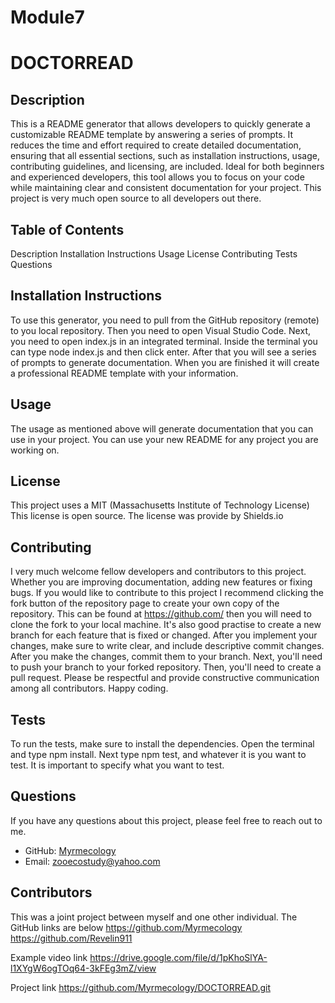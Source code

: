 # Module7
# DOCTORREAD

## Description 
This is a README generator that allows developers to quickly generate a customizable README template by answering a series of prompts. It reduces the time and effort required to create detailed documentation, ensuring that all essential sections, such as installation instructions, usage, contributing guidelines, and licensing, are included. Ideal for both beginners and experienced developers, this tool allows you to focus on your code while maintaining clear and consistent documentation for your project. This project is very much open source to all developers out there. 

## Table of Contents
Description
Installation Instructions
Usage
License
Contributing
Tests
Questions

## Installation Instructions
To use this generator, you need to pull from the GitHub repository (remote) to you local repository. Then you need to open Visual Studio Code. Next, you need to open index.js in an integrated terminal. Inside the terminal you can type node index.js and then click enter. After that you will see a series of prompts to generate documentation. When you are finished it will create a professional README template with your information. 

## Usage
The usage as mentioned above will generate documentation that you can use in your project. You can use your new README for any project you are working on.

## License
This project uses a MIT (Massachusetts Institute of Technology License) This license is open source. The license was provide by Shields.io

## Contributing
I very much welcome fellow developers and contributors to this project. Whether you are improving documentation, adding new features or fixing bugs. If you would like to contribute to this project I recommend clicking the fork button of the repository page to create your own copy of the repository. This can be found at https://github.com/ then you will need to clone the fork to your local machine. It's also good practise to create a new branch for each feature that is fixed or changed. After you implement your changes, make sure to write clear, and include descriptive commit changes. After you make the changes, commit them to your branch. Next, you'll need to push your branch to your forked repository. Then, you'll need to create a pull request. Please be respectful and provide constructive communication among all contributors. Happy coding. 

## Tests
To run the tests, make sure to install the dependencies. Open the terminal and type npm install. Next type npm test, and whatever it is you want to test. It is important to specify what you want to test. 

## Questions
If you have any questions about this project, please feel free to reach out to me. 

- GitHub: [Myrmecology](https://github.com/Myrmecology)
- Email: [zooecostudy@yahoo.com](mailto:zooecostudy@yahoo.com)

## Contributors 
This was a joint project between myself and one other individual. The GitHub links are below
https://github.com/Myrmecology
https://github.com/Revelin911

Example video link https://drive.google.com/file/d/1pKhoSlYA-l1XYgW6ogTOq64-3kFEg3mZ/view

Project link https://github.com/Myrmecology/DOCTORREAD.git

 
